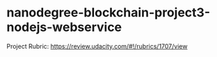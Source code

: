 # nanodegree-blockchain-project3-nodejs-webservice

Project Rubric: https://review.udacity.com/#!/rubrics/1707/view